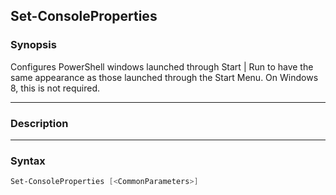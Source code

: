 Set-ConsoleProperties
---------------------

### Synopsis
Configures PowerShell windows launched through Start | Run to have the same
appearance as those launched through the Start Menu. On Windows 8, this is not
required.

---

### Description

---

### Syntax
```PowerShell
Set-ConsoleProperties [<CommonParameters>]
```
